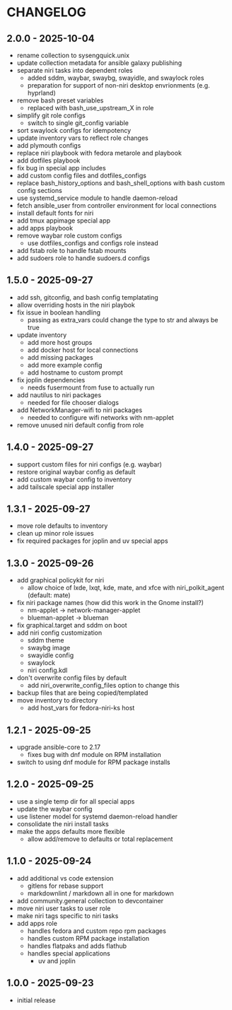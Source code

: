 # CHANGELOG

## 2.0.0 - 2025-10-04

- rename collection to sysengquick.unix
- update collection metadata for ansible galaxy publishing
- separate niri tasks into dependent roles
  - added sddm, waybar, swaybg, swayidle, and swaylock roles
  - preparation for support of non-niri desktop envrionments (e.g. hyprland)
- remove bash preset variables
  - replaced with bash_use_upstream_X in role
- simplify git role configs
  - switch to single git_config variable
- sort swaylock configs for idempotency
- update inventory vars to reflect role changes
- add plymouth configs
- replace niri playbook with fedora metarole and playbook
- add dotfiles playbook
- fix bug in special app includes
- add custom config files and dotfiles_configs
- replace bash_history_options and bash_shell_options with bash custom config sections
- use systemd_service module to handle daemon-reload
- fetch ansible_user from controller environment for local connections
- install default fonts for niri
- add tmux appimage special app
- add apps playbook
- remove waybar role custom configs
  - use dotfiles_configs and configs role instead
- add fstab role to handle fstab mounts
- add sudoers role to handle sudoers.d configs

## 1.5.0 - 2025-09-27

- add ssh, gitconfig, and bash config templatating
- allow overriding hosts in the niri playbok
- fix issue in boolean handling
  - passing as extra_vars could change the type to str and always be true
- update inventory
  - add more host groups
  - add docker host for local connections
  - add missing packages
  - add more example config
  - add hostname to custom prompt
- fix joplin dependencies
  - needs fusermount from fuse to actually run
- add nautilus to niri packages
  - needed for file chooser dialogs
- add NetworkManager-wifi to niri packages
  - needed to configure wifi networks with nm-applet
- remove unused niri default config from role

## 1.4.0 - 2025-09-27

- support custom files for niri configs (e.g. waybar)
- restore original waybar config as default
- add custom waybar config to inventory
- add tailscale special app installer

## 1.3.1 - 2025-09-27

- move role defaults to inventory
- clean up minor role issues
- fix required packages for joplin and uv special apps

## 1.3.0 - 2025-09-26

- add graphical policykit for niri
  - allow choice of lxde, lxqt, kde, mate, and xfce with niri_polkit_agent (default: mate)
- fix niri package names (how did this work in the Gnome install?)
  - nm-applet -> network-manager-applet
  - blueman-applet -> blueman
- fix graphical.target and sddm on boot
- add niri config customization
  - sddm theme
  - swaybg image
  - swayidle config
  - swaylock
  - niri config.kdl
- don't overwrite config files by default
  - add niri_overwrite_config_files option to change this
- backup files that are being copied/templated
- move inventory to directory
  - add host_vars for fedora-niri-ks host

## 1.2.1 - 2025-09-25

- upgrade ansible-core to 2.17
  - fixes bug with dnf module on RPM installation
- switch to using dnf module for RPM package installs

## 1.2.0 - 2025-09-25

- use a single temp dir for all special apps
- update the waybar config
- use listener model for systemd daemon-reload handler
- consolidate the niri install tasks
- make the apps defaults more flexible
  - allow add/remove to defaults or total replacement

## 1.1.0 - 2025-09-24

- add additional vs code extension
  - gitlens for rebase support
  - markdownlint / markdown all in one for markdown
- add community.general collection to devcontainer
- move niri user tasks to user role
- make niri tags specific to niri tasks
- add apps role
  - handles fedora and custom repo rpm packages
  - handles custom RPM package installation
  - handles flatpaks and adds flathub
  - handles special applications
    - uv and joplin

## 1.0.0 - 2025-09-23

- initial release
